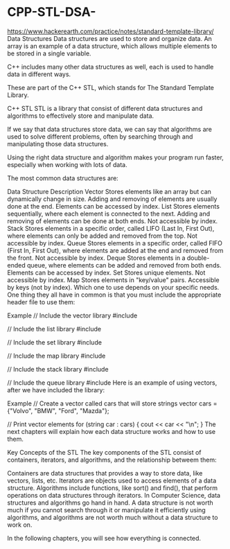 # CPP-STL-DSA-
https://www.hackerearth.com/practice/notes/standard-template-library/
Data Structures
Data structures are used to store and organize data. An array is an example of a data structure, which allows multiple elements to be stored in a single variable.

C++ includes many other data structures as well, each is used to handle data in different ways.

These are part of the C++ STL, which stands for The Standard Template Library.

C++ STL
STL is a library that consist of different data structures and algorithms to effectively store and manipulate data.

If we say that data structures store data, we can say that algorithms are used to solve different problems, often by searching through and manipulating those data structures.

Using the right data structure and algorithm makes your program run faster, especially when working with lots of data.

The most common data structures are:

Data Structure	Description
Vector	Stores elements like an array but can dynamically change in size. Adding and removing of elements are usually done at the end. Elements can be accessed by index.
List	Stores elements sequentially, where each element is connected to the next. Adding and removing of elements can be done at both ends. Not accessible by index.
Stack	Stores elements in a specific order, called LIFO (Last In, First Out), where elements can only be added and removed from the top. Not accessible by index.
Queue	Stores elements in a specific order, called FIFO (First In, First Out), where elements are added at the end and removed from the front. Not accessible by index.
Deque	Stores elements in a double-ended queue, where elements can be added and removed from both ends. Elements can be accessed by index.
Set	Stores unique elements. Not accessible by index.
Map	Stores elements in "key/value" pairs. Accessible by keys (not by index).
Which one to use depends on your specific needs. One thing they all have in common is that you must include the appropriate header file to use them:

Example
// Include the vector library
#include <vector>

// Include the list library
#include <list>

// Include the set library
#include <set>

// Include the map library
#include <map>

// Include the stack library
#include <stack>

// Include the queue library
#include <queue>
Here is an example of using vectors, after we have included the <vector> library:

Example
// Create a vector called cars that will store strings
vector<string> cars = {"Volvo", "BMW", "Ford", "Mazda"};

// Print vector elements
for (string car : cars) {
  cout << car << "\n";
}
The next chapters will explain how each data structure works and how to use them.

Key Concepts of the STL
The key components of the STL consist of containers, iterators, and algorithms, and the relationship betweem them:

Containers are data structures that provides a way to store data, like vectors, lists, etc.
Iterators are objects used to access elements of a data structure.
Algorithms include functions, like sort() and find(), that perform operations on data structures through iterators.
In Computer Science, data structures and algorithms go hand in hand. A data structure is not worth much if you cannot search through it or manipulate it efficiently using algorithms, and algorithms are not worth much without a data structure to work on.

In the following chapters, you will see how everything is connected.

